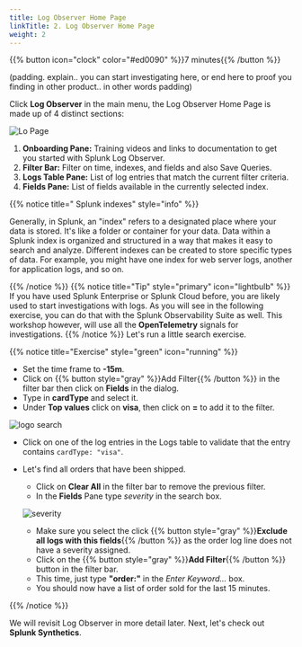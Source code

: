 ```yaml
---
title: Log Observer Home Page
linkTitle: 2. Log Observer Home Page
weight: 2
---
```

 
{{% button icon="clock" color="#ed0090" %}}7 minutes{{% /button %}}

(padding. explain.. you can start investigating here, or  end here to proof you finding in other product.. in other words padding)

Click **Log Observer** in the main menu, the Log Observer Home Page is made up of 4 distinct sections:

![Lo Page](../images/log-observer-main.png)

1. **Onboarding Pane:** Training videos and links to documentation to get you started with Splunk Log Observer.
2. **Filter Bar:** Filter on time, indexes, and fields and also Save Queries.
3. **Logs Table Pane:** List of log entries that match the current filter criteria.
4. **Fields Pane:** List of fields available in the currently selected index.

{{% notice title=" Splunk indexes" style="info" %}}

Generally, in Splunk, an "index" refers to a  designated place where your data is stored. It's like a folder or container for your data. Data within a Splunk index is organized and structured in a way that makes it easy to search and analyze. Different indexes can be created to store specific types of data. For example, you might have one index for web server logs, another for application logs, and so on.

{{% /notice %}}
{{% notice title="Tip" style="primary"  icon="lightbulb" %}}
If you have used Splunk Enterprise or Splunk Cloud before, you are likely used to start investigations with logs. As you will see in the following exercise, you can do that with the Splunk Observability Suite as well. This workshop however, will use all the **OpenTelemetry** signals for investigations. 
{{% /notice %}}
Let's run a little search exercise.

{{% notice title="Exercise" style="green" icon="running" %}}

* Set the time frame to  **-15m**.
* Click on {{% button style="gray" %}}Add Filter{{% /button %}} in the filter bar then click on **Fields** in the dialog.
* Type in **cardType** and select it.
* Under **Top values** click on **visa**, then click on **=** to add it to the filter.

![logo search](../images/log-filter-bar.png?width=920px)

* Click on one of the log entries in the Logs table to validate that the entry contains `cardType: "visa"`.
* Let's find all orders that have been shipped.
  * Click on **Clear All** in the filter bar to remove the previous filter.
  * In the **Fields** Pane type *severity* in the search box.

   ![severity](../images/find-severity.png?width=15vw)
  * Make sure you select the click {{% button style="gray"  %}}**Exclude all logs with this fields**{{% /button %}} as the order log line does not have a severity assigned.
  * Click on the {{% button style="gray"  %}}**Add Filter**{{% /button %}} button in the filter bar.
  * This time, just type **"order:"** in the *Enter Keyword...* box.
  * You should now have a list of order sold for the last 15 minutes.

{{% /notice %}}

We will revisit Log Observer in more detail later. Next, let's check out **Splunk Synthetics**.
